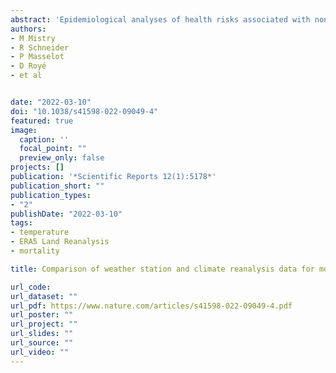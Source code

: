 ```yaml
---
abstract: 'Epidemiological analyses of health risks associated with non-optimal temperature are traditionally based on ground observations from weather stations that offer limited spatial and temporal coverage. Climate reanalysis represents an alternative option that provide complete spatio-temporal exposure coverage, and yet are to be systematically explored for their suitability in assessing temperature-related health risks at a global scale. Here we provide the first comprehensive analysis over multiple regions to assess the suitability of the most recent generation of reanalysis datasets for health impact assessments and evaluate their comparative performance against traditional station-based data. Our findings show that reanalysis temperature from the last ERA5 products generally compare well to station observations, with similar non-optimal temperature-related risk estimates. However, the analysis offers some indication of lower performance in tropical regions, with a likely underestimation of heat-related excess mortality. Reanalysis data represent a valid alternative source of exposure variables in epidemiological analyses of temperature-related risk.'
authors:
- M Mistry
- R Schneider
- P Masselot
- D Royé
- et al


date: "2022-03-10"
doi: "10.1038/s41598-022-09049-4"
featured: true
image:
  caption: ''
  focal_point: ""
  preview_only: false
projects: []
publication: '*Scientific Reports 12(1):5178*'
publication_short: ""
publication_types:
- "2"
publishDate: "2022-03-10"
tags:
- temperature 
- ERA5 Land Reanalysis
- mortality

title: Comparison of weather station and climate reanalysis data for modelling temperature-related mortality

url_code: 
url_dataset: ""
url_pdf: https://www.nature.com/articles/s41598-022-09049-4.pdf
url_poster: ""
url_project: ""
url_slides: ""
url_source: ""
url_video: ""
---
```


